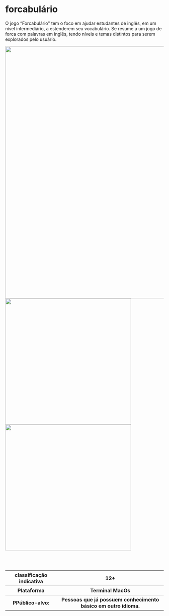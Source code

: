 # forcabulário
O jogo “Forcabulário" tem o foco em ajudar  estudantes de inglês, em um nível intermediário, a estenderem seu vocabulário. Se resume a um jogo de forca com palavras em inglês, tendo níveis e temas distintos para serem explorados pelo usuário.

<!DOCTYPE html>
<html lang="en">
<head>
    <meta charset="UTF-8">
    <meta http-equiv="X-UA-Compatible" content="IE=edge">
    <meta name="viewport" content="width=device-width, initial-scale=1.0">
</head>
<body>
    <img src="https://github.com/user-attachments/assets/36567546-b3fe-4ba2-839c-030e60722d00" width="800px">  
</body>
</html>


<!DOCTYPE html>
<html lang="en">
<head>
    <meta charset="UTF-8">
    <meta http-equiv="X-UA-Compatible" content="IE=edge">
    <meta name="viewport" content="width=device-width, initial-scale=1.0">
</head>
<body>
    <img src="https://github.com/user-attachments/assets/89719208-c053-4f02-aa61-52e0e99784f1" width="400px">
    <img src="https://github.com/user-attachments/assets/9ef1a5fc-0c57-4053-9d94-433561542c1b" width="400px">
</body>
</html>
<br>
<br>
<br>

##

<table>
    <tr>
        <th>
         classificação indicativa
        </th>
        <th>
            12+
        </th>
    </tr>
    <tr>
        <th>
            Plataforma
        </th>
        <th>
            Terminal MacOs
        </th>
    </tr>
    <tr>
        <th>
            PPúblico-alvo:  
        </th>
        <th>
             Pessoas que já possuem conhecimento básico em outro idioma.
        </th>
    </tr> 
</table>


